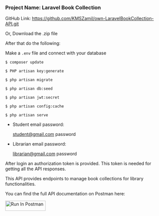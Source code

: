 ### Project Name: Laravel Book Collection

GitHub Link: https://github.com/KMSZamil/own-LaravelBookCollection-API.git

Or, Download the .zip file

After that do the following:

Make a `.env` file and connect with your database

`$ composer update`

`$ PHP artisan key:generate`

`$ php artisan migrate`

`$ php artisan db:seed`

`$ php artisan jwt:secret`

`$ php artisan config:cache`

`$ php artisan serve`

- Student email password:

    student@gmail.com
    password

- Librarian email password:

    librarian@gmail.com
    password

After login an authorization token is provided. This token is needed for getting all the API responses.

This API provides endpoints to manage book collections for library functionalities.

You can find the full API documentation on Postman here:

[<img src="https://run.pstmn.io/button.svg" alt="Run In Postman" style="width: 128px; height: 32px;">](https://god.gw.postman.com/run-collection/12524899-91a78ed1-8e93-4196-a8f1-6aa9e026b58d?action=collection%2Ffork&source=rip_markdown&collection-url=entityId%3D12524899-91a78ed1-8e93-4196-a8f1-6aa9e026b58d%26entityType%3Dcollection%26workspaceId%3Df2b04104-0337-4ea3-bda2-a7c36b47eafb)

